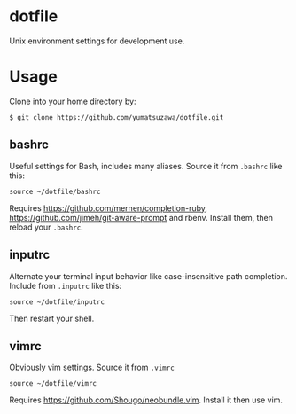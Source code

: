 # dotfile

Unix environment settings for development use.

# Usage

Clone into your home directory by:

```
$ git clone https://github.com/yumatsuzawa/dotfile.git
```

## bashrc

Useful settings for Bash, includes many aliases. Source it from `.bashrc` like this:

```
source ~/dotfile/bashrc
```

Requires https://github.com/mernen/completion-ruby, https://github.com/jimeh/git-aware-prompt and rbenv. Install them, then reload your `.bashrc`.

## inputrc

Alternate your terminal input behavior like case-insensitive path completion. Include from `.inputrc` like this:

```
source ~/dotfile/inputrc
```

Then restart your shell.

## vimrc

Obviously vim settings. Source it from `.vimrc`

```
source ~/dotfile/vimrc
```

Requires https://github.com/Shougo/neobundle.vim. Install it then use vim.
